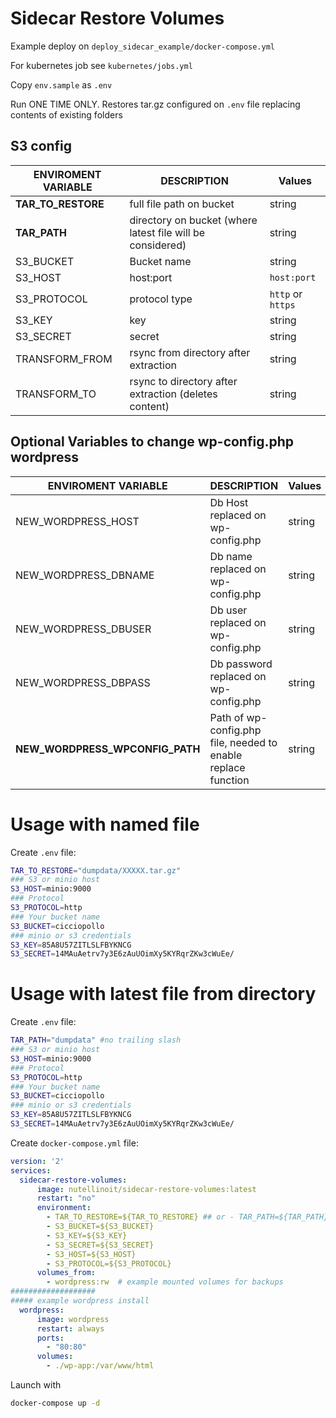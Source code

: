 # Sidecar Restore Volumes

Example deploy on  ```deploy_sidecar_example/docker-compose.yml```

For kubernetes job see `kubernetes/jobs.yml`

Copy `env.sample` as `.env`

Run ONE TIME ONLY. Restores tar.gz configured on `.env` file replacing contents of existing folders

## S3 config

ENVIROMENT VARIABLE   | DESCRIPTION | Values
----------   | ---------- | --------------  
**TAR_TO_RESTORE** | full file path on bucket | string
**TAR_PATH** | directory on bucket (where latest file will be considered) | string
S3_BUCKET | Bucket name | string
S3_HOST | host:port | `host:port`
S3_PROTOCOL | protocol type | `http` or `https`
S3_KEY | key | string
S3_SECRET | secret | string
TRANSFORM_FROM | rsync from directory after extraction | string
TRANSFORM_TO | rsync to directory after extraction (deletes content) | string

## Optional Variables to change wp-config.php wordpress

ENVIROMENT VARIABLE   | DESCRIPTION | Values
----------   | ---------- | --------------  
NEW_WORDPRESS_HOST | Db Host replaced on wp-config.php | string
NEW_WORDPRESS_DBNAME | Db name replaced on wp-config.php | string
NEW_WORDPRESS_DBUSER | Db user replaced on wp-config.php | string
NEW_WORDPRESS_DBPASS | Db password replaced on wp-config.php | string
**NEW_WORDPRESS_WPCONFIG_PATH** | Path of wp-config.php file, needed to enable replace function | string


# Usage with named file

Create `.env` file:

```bash
TAR_TO_RESTORE="dumpdata/XXXXX.tar.gz"
### S3 or minio host
S3_HOST=minio:9000
### Protocol
S3_PROTOCOL=http
### Your bucket name
S3_BUCKET=cicciopollo
### minio or s3 credentials
S3_KEY=85A8U57ZITLSLFBYKNCG
S3_SECRET=14MAuAetrv7y3E6zAuUOimXy5KYRqrZKw3cWuEe/
```

# Usage with latest file from directory

Create `.env` file:

```bash
TAR_PATH="dumpdata" #no trailing slash
### S3 or minio host
S3_HOST=minio:9000
### Protocol
S3_PROTOCOL=http
### Your bucket name
S3_BUCKET=cicciopollo
### minio or s3 credentials
S3_KEY=85A8U57ZITLSLFBYKNCG
S3_SECRET=14MAuAetrv7y3E6zAuUOimXy5KYRqrZKw3cWuEe/
```

Create `docker-compose.yml` file:

```yml
version: '2'
services:
  sidecar-restore-volumes:
      image: nutellinoit/sidecar-restore-volumes:latest
      restart: "no"
      environment:
        - TAR_TO_RESTORE=${TAR_TO_RESTORE} ## or - TAR_PATH=${TAR_PATH}
        - S3_BUCKET=${S3_BUCKET}
        - S3_KEY=${S3_KEY}
        - S3_SECRET=${S3_SECRET}
        - S3_HOST=${S3_HOST}
        - S3_PROTOCOL=${S3_PROTOCOL}
      volumes_from:
        - wordpress:rw  # example mounted volumes for backups
###################
##### example wordpress install
  wordpress:
      image: wordpress
      restart: always
      ports:
        - "80:80"
      volumes:
        - ./wp-app:/var/www/html

```

Launch with

```bash
docker-compose up -d
```
